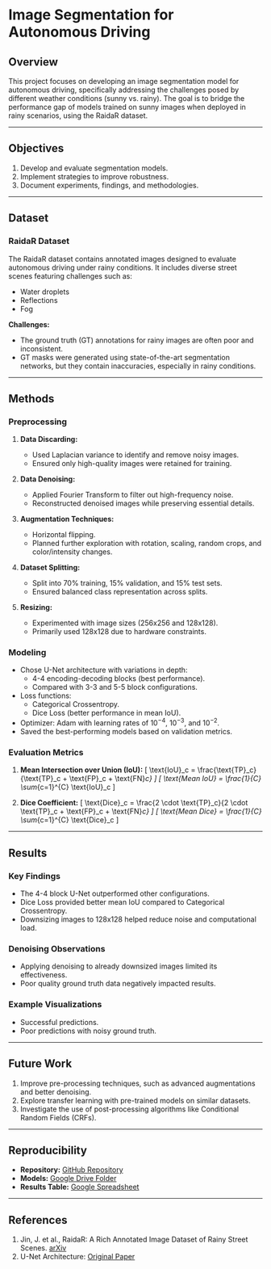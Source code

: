 # Image Segmentation for Autonomous Driving

## Overview
This project focuses on developing an image segmentation model for autonomous driving, specifically addressing the challenges posed by different weather conditions (sunny vs. rainy). The goal is to bridge the performance gap of models trained on sunny images when deployed in rainy scenarios, using the RaidaR dataset.

---

## Objectives

1. Develop and evaluate segmentation models.
2. Implement strategies to improve robustness.
3. Document experiments, findings, and methodologies.

---

## Dataset

### RaidaR Dataset
The RaidaR dataset contains annotated images designed to evaluate autonomous driving under rainy conditions. It includes diverse street scenes featuring challenges such as:
- Water droplets
- Reflections
- Fog

**Challenges:**
- The ground truth (GT) annotations for rainy images are often poor and inconsistent.
- GT masks were generated using state-of-the-art segmentation networks, but they contain inaccuracies, especially in rainy conditions.

---

## Methods

### Preprocessing
1. **Data Discarding:**
   - Used Laplacian variance to identify and remove noisy images.
   - Ensured only high-quality images were retained for training.

2. **Data Denoising:**
   - Applied Fourier Transform to filter out high-frequency noise.
   - Reconstructed denoised images while preserving essential details.

3. **Augmentation Techniques:**
   - Horizontal flipping.
   - Planned further exploration with rotation, scaling, random crops, and color/intensity changes.

4. **Dataset Splitting:**
   - Split into 70% training, 15% validation, and 15% test sets.
   - Ensured balanced class representation across splits.

5. **Resizing:**
   - Experimented with image sizes (256x256 and 128x128).
   - Primarily used 128x128 due to hardware constraints.

### Modeling
- Chose U-Net architecture with variations in depth:
  - 4-4 encoding-decoding blocks (best performance).
  - Compared with 3-3 and 5-5 block configurations.
- Loss functions:
  - Categorical Crossentropy.
  - Dice Loss (better performance in mean IoU).
- Optimizer: Adam with learning rates of $10^{-4}$, $10^{-3}$, and $10^{-2}$.
- Saved the best-performing models based on validation metrics.

### Evaluation Metrics
1. **Mean Intersection over Union (IoU):**
   \[ \text{IoU}_c = \frac{\text{TP}_c}{\text{TP}_c + \text{FP}_c + \text{FN}_c} \]
   \[ \text{Mean IoU} = \frac{1}{C} \sum_{c=1}^{C} \text{IoU}_c \]

2. **Dice Coefficient:**
   \[ \text{Dice}_c = \frac{2 \cdot \text{TP}_c}{2 \cdot \text{TP}_c + \text{FP}_c + \text{FN}_c} \]
   \[ \text{Mean Dice} = \frac{1}{C} \sum_{c=1}^{C} \text{Dice}_c \]

---

## Results

### Key Findings
- The 4-4 block U-Net outperformed other configurations.
- Dice Loss provided better mean IoU compared to Categorical Crossentropy.
- Downsizing images to 128x128 helped reduce noise and computational load.

### Denoising Observations
- Applying denoising to already downsized images limited its effectiveness.
- Poor quality ground truth data negatively impacted results.

### Example Visualizations
- Successful predictions.
- Poor predictions with noisy ground truth.

---

## Future Work
1. Improve pre-processing techniques, such as advanced augmentations and better denoising.
2. Explore transfer learning with pre-trained models on similar datasets.
3. Investigate the use of post-processing algorithms like Conditional Random Fields (CRFs).

---

## Reproducibility

- **Repository:** [GitHub Repository](https://github.com/HugoMX123/AMIP)
- **Models:** [Google Drive Folder](https://drive.google.com/drive/folders/1zOTCeVdRDuIpFEDm0iSGvtvQwGpGHhhV?usp=sharing)
- **Results Table:** [Google Spreadsheet](https://docs.google.com/spreadsheets/d/1i4QMTx_8xaEJgEOI3L31WJO_pPJWOHjCio2ggKD8-y4/edit?usp=sharing)

---

## References
1. Jin, J. et al., RaidaR: A Rich Annotated Image Dataset of Rainy Street Scenes. [arXiv](https://arxiv.org/abs/2104.04606)
2. U-Net Architecture: [Original Paper](https://lmb.informatik.uni-freiburg.de/people/ronneber/u-net/)

